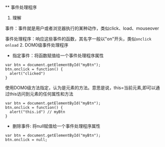 ** 事件处理程序

1. 理解

事件：事件就是用户或者浏览器执行的某种动作，类似click、load、mouseover

事件处理程序：响应这些事件的函数，其名字一般以"on"开头，类似`onclick` `onload`
2. DOM0级事件处理程序

* 指定事件：将函数赋值给一个事件处理程序属性

```
var btn = document.getElementById("myBtn");
btn.onclick = function() {
  alert("clicked")
}
```
使用DOM0级方法指定，认为是元素的方法。意思是说，this=当前元素,即可以通过this访问到元素的任何属性和方法
```
var btn = document.getElementById("myBtn");
btn.onclick = function() {
  alert("this.id") // myBtn
}

```

* 删除事件: 将null赋值给一个事件处理程序属性
```
var btn = document.getElementById("myBtn");
btn.onclick = null;
```